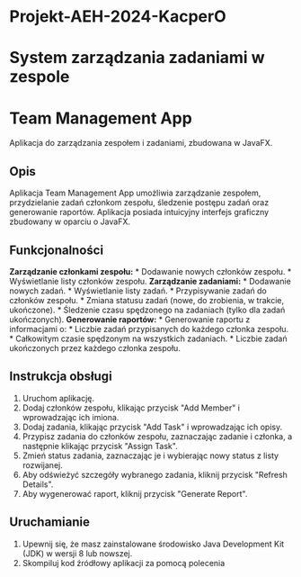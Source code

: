 # Projekt-AEH-2024-KacperO
# System zarządzania zadaniami w zespole
# Team Management App

Aplikacja do zarządzania zespołem i zadaniami, zbudowana w JavaFX.

## Opis

Aplikacja Team Management App umożliwia zarządzanie zespołem, przydzielanie zadań członkom zespołu, śledzenie postępu zadań oraz generowanie raportów. Aplikacja posiada intuicyjny interfejs graficzny zbudowany w oparciu o JavaFX.

## Funkcjonalności

**Zarządzanie członkami zespołu:**
    * Dodawanie nowych członków zespołu.
    * Wyświetlanie listy członków zespołu.
**Zarządzanie zadaniami:**
    * Dodawanie nowych zadań.
    * Wyświetlanie listy zadań.
    * Przypisywanie zadań do członków zespołu.
    * Zmiana statusu zadań (nowe, do zrobienia, w trakcie, ukończone).
    * Śledzenie czasu spędzonego na zadaniach (tylko dla zadań ukończonych).
**Generowanie raportów:**
    * Generowanie raportu z informacjami o:
        * Liczbie zadań przypisanych do każdego członka zespołu.
        * Całkowitym czasie spędzonym na wszystkich zadaniach.
        * Liczbie zadań ukończonych przez każdego członka zespołu.

## Instrukcja obsługi

1. Uruchom aplikację.
2. Dodaj członków zespołu, klikając przycisk "Add Member" i wprowadzając ich imiona.
3. Dodaj zadania, klikając przycisk "Add Task" i wprowadzając ich opisy.
4. Przypisz zadania do członków zespołu, zaznaczając zadanie i członka, a następnie klikając przycisk "Assign Task".
5. Zmień status zadania, zaznaczając je i wybierając nowy status z listy rozwijanej.
6. Aby odświeżyć szczegóły wybranego zadania, kliknij przycisk "Refresh Details".
7. Aby wygenerować raport, kliknij przycisk "Generate Report".

## Uruchamianie

1. Upewnij się, że masz zainstalowane środowisko Java Development Kit (JDK) w wersji 8 lub nowszej.
2. Skompiluj kod źródłowy aplikacji za pomocą polecenia
